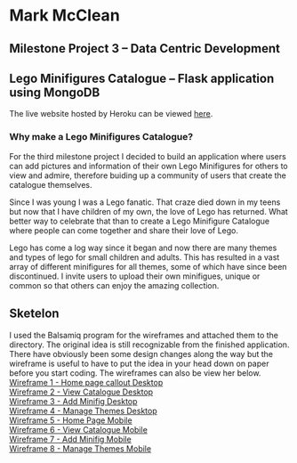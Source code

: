 # Mark McClean

## Milestone Project 3 – Data Centric Development 

## Lego Minifigures Catalogue – Flask application using MongoDB

The live website hosted by Heroku can be viewed [here](https://lego-minifigure-catalogue.herokuapp.com/).

### Why make a Lego Minifigures Catalogue?
For the third milestone project I decided to build an application where users can add pictures and information of their own Lego Minifigures for others to view and admire, therefore buiding up a community of users that create the catalogue themselves. 

Since I was young I was a Lego fanatic. That craze died down in my teens but now that I have children of my own, the love of Lego has returned. What better way to celebrate that than to create a Lego Minifigure Catalogue where people can come together and share their love of Lego.

Lego has come a log way since it began and now there are many themes and types of lego for small children and adults. This has resulted in a vast array of different minifigures for all themes, some of which have since been discontinued. I invite users to upload their own minifigues, unique or common so that others can enjoy the amazing collection.

## Sketelon
I used the Balsamiq program for the wireframes and attached them to the directory. The original idea is still recognizable from the finished application. There have obviously been some design changes along the way but the wireframe is useful to have to put the idea in your head down on paper before you start coding. The wireframes can also be view her below.<br/>
[Wireframe 1 - Home page callout Desktop](wireframes/1.LegoMinifiguresCatalogueHome.png)<br/>
[Wireframe 2 - View Catalogue Desktop](wireframes/2.ViewCatalogue.png)<br/>
[Wireframe 3 - Add Minifig Desktop](wireframes/3.Addaminifig.png)<br/>
[Wireframe 4 - Manage Themes Desktop](wireframes/4.ManageThemes.png)<br/>
[Wireframe 5 - Home Page Mobile](wireframes/5.MobileHome.png)<br/>
[Wireframe 6 - View Catalogue Mobile](wireframes/6.MobileViewCatalogue.png)<br/>
[Wireframe 7 - Add Minifig Mobile](wireframes/7.MobileAddMinifig.png)<br/>
[Wireframe 8 - Manage Themes Mobile](wireframes/8.MobileThemes.png)